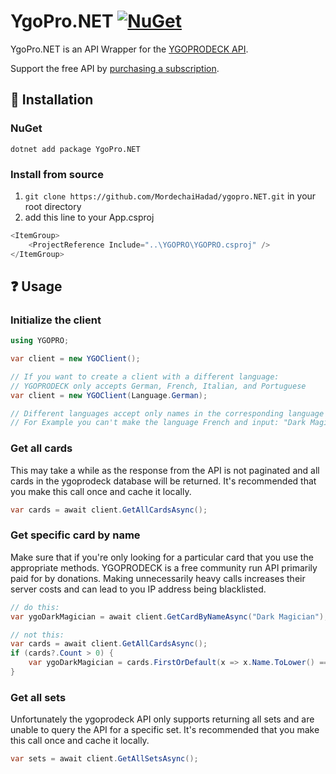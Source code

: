 # YgoPro.NET <a href="https://www.nuget.org/packages/YgoPro.NET"><img alt="NuGet" src="https://badgen.net/badge/YgoPro.NET/v1.2.1/blue?icon=nuget"/></a>

YgoPro.NET is an API Wrapper for the [YGOPRODECK API](https://db.ygoprodeck.com/api-guide/).

Support the free API by [purchasing a subscription](https://ygoprodeck.com/premium/).

## :wrench: Installation
### NuGet
`dotnet add package YgoPro.NET`

### Install from source
1. `git clone https://github.com/MordechaiHadad/ygopro.NET.git` in your root directory
2. add this line to your App.csproj
```c#
<ItemGroup>
    <ProjectReference Include="..\YGOPRO\YGOPRO.csproj" />
</ItemGroup>
```

## :question: Usage
### Initialize the client
```c#
using YGOPRO;

var client = new YGOClient();

// If you want to create a client with a different language:
// YGOPRODECK only accepts German, French, Italian, and Portuguese
var client = new YGOClient(Language.German);

// Different languages accept only names in the corresponding language
// For Example you can't make the language French and input: "Dark Magician"
```

### Get all cards
This may take a while as the response from the API is not paginated and all cards in the ygoprodeck database will be returned.
It's recommended that you make this call once and cache it locally.
```c#
var cards = await client.GetAllCardsAsync();
```

### Get specific card by name
Make sure that if you're only looking for a particular card that you use the appropriate methods. YGOPRODECK is a free community run API primarily paid for by donations.
Making unnecessarily heavy calls increases their server costs and can lead to you IP address being blacklisted.
```c#
// do this:
var ygoDarkMagician = await client.GetCardByNameAsync("Dark Magician");

// not this:
var cards = await client.GetAllCardsAsync();
if (cards?.Count > 0) {
    var ygoDarkMagician = cards.FirstOrDefault(x => x.Name.ToLower() == "dark magician");
}
```

### Get all sets
Unfortunately the ygoprodeck API only supports returning all sets and are unable to query the API for a specific set.
It's recommended that you make this call once and cache it locally.
```c#
var sets = await client.GetAllSetsAsync();
```
